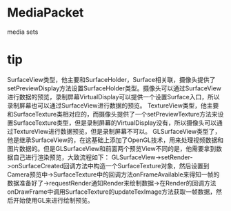 # MediaPacket
 media sets

# tip
SurfaceView类型，他主要和SurfaceHolder，Surface相关联，摄像头提供了setPreviewDisplay方法设置SurfaceHolder类型。摄像头可以通过SurfaceView进行数据的预览，录制屏幕VirtualDisplay可以提供一个设置Surface入口，所以录制屏幕也可以通过SurfaceView进行数据的预览。
TextureView类型，他主要和SurfaceTexture类相对应的，而摄像头提供了一个setPreviewTexture方法来设置SurfaceTexture类型，但是录制屏幕的VirtualDisplay没有，所以摄像头可以通过TextureView进行数据预览，但是录制屏幕不可以。
GLSurfaceView类型了，他是继承SurfaceView的，在这基础上添加了OpenGL技术，用来处理视频数据和图片数据的。但是GLSurfaceView和前面两个预览View不同的是，他需要拿到数据自己进行渲染预览，大致流程如下：
GLSurfaceView->setRender->onSurfaceCreated回调方法中构造一个SurfaceTexture对象，然后设置到Camera预览中->SurfaceTexture中的回调方法onFrameAvailable来得知一帧的数据准备好了->requestRender通知Render来绘制数据->在Render的回调方法onDrawFrame中调用SurfaceTexture的updateTexImage方法获取一帧数据，然后开始使用GL来进行绘制预览。